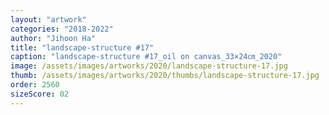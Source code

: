 ```yaml
---
layout: "artwork"
categories: "2018-2022"
author: "Jihoon Ha"
title: "landscape-structure #17"
caption: "landscape-structure #17_oil on canvas_33×24㎝_2020"
image: /assets/images/artworks/2020/landscape-structure-17.jpg
thumb: /assets/images/artworks/2020/thumbs/landscape-structure-17.jpg
order: 2560
sizeScore: 02
---
```

